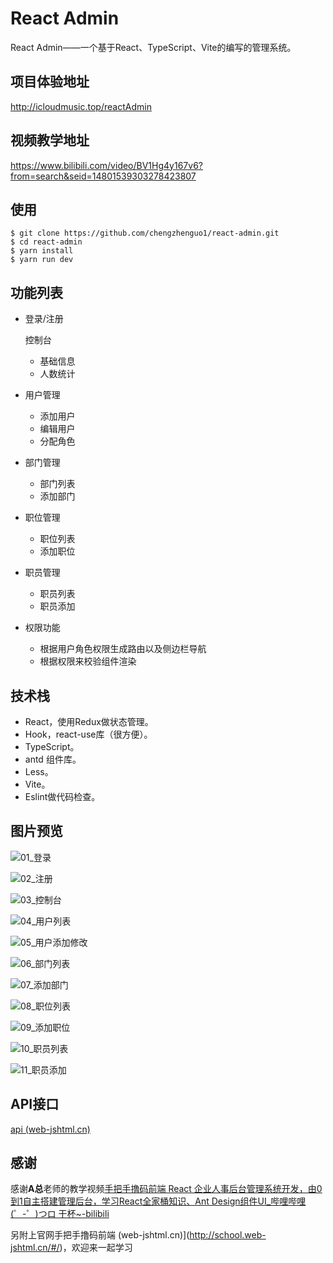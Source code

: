 # React Admin

React Admin——一个基于React、TypeScript、Vite的编写的管理系统。

## 项目体验地址

http://icloudmusic.top/reactAdmin


## 视频教学地址

https://www.bilibili.com/video/BV1Hg4y167v6?from=search&seid=14801539303278423807


## 使用

```
$ git clone https://github.com/chengzhenguo1/react-admin.git
$ cd react-admin
$ yarn install
$ yarn run dev
```

## 功能列表

- 登录/注册

  控制台

  -  基础信息
  -  人数统计 

- 用户管理

  -  添加用户
  -  编辑用户
  -  分配角色

- 部门管理

  -  部门列表
  -  添加部门

- 职位管理

  -  职位列表
  -  添加职位

- 职员管理

  -  职员列表
  -  职员添加

- 权限功能

  -  根据用户角色权限生成路由以及侧边栏导航
  -  根据权限来校验组件渲染

## 技术栈

- React，使用Redux做状态管理。
- Hook，react-use库（很方便）。
- TypeScript。
- antd 组件库。
- Less。
- Vite。
- Eslint做代码检查。



## 图片预览

![01_登录](./resources/01_登录.png)

![02_注册](./resources/02_注册.png)

![03_控制台](./resources/03_控制台.png)

![04_用户列表](./resources/04_用户列表.png)

![05_用户添加修改](./resources/05_用户添加修改.png)

![06_部门列表](./resources/06_部门列表.png)

![07_添加部门](./resources/07_添加部门.png)

![08_职位列表](./resources/08_职位列表.png)

![09_添加职位](./resources/09_添加职位.png)

![10_职员列表](./resources/10_职员列表.png)

![11_职员添加](./resources/11_职员添加.png)

## API接口

[api (web-jshtml.cn)](http://www.web-jshtml.cn/file/reactApi.html)

## 感谢

感谢**A总**老师的教学视频[手把手撸码前端 React 企业人事后台管理系统开发，由0到1自主搭建管理后台，学习React全家桶知识、Ant Design组件UI_哔哩哔哩 (゜-゜)つロ 干杯~-bilibili](https://www.bilibili.com/video/BV1Hg4y167v6?from=search&seid=14801539303278423807)

另附上官网手把手撸码前端 (web-jshtml.cn)](http://school.web-jshtml.cn/#/)，欢迎来一起学习
